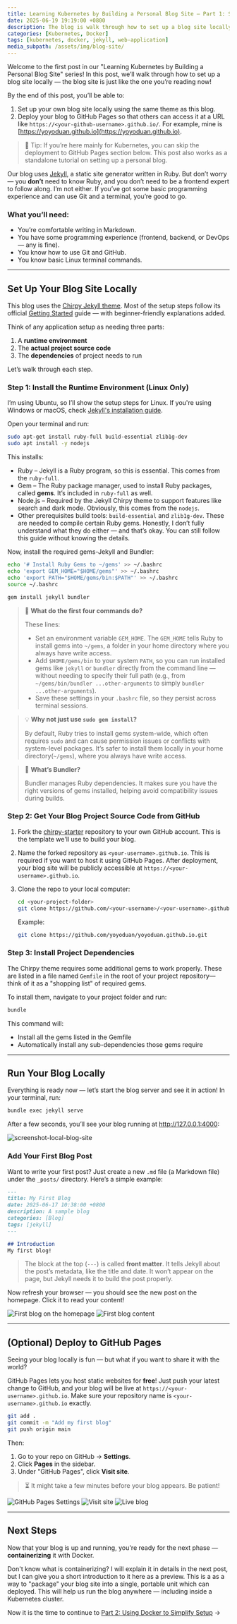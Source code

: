 ```yaml
---
title: Learning Kubernetes by Building a Personal Blog Site — Part 1: Set Up a Blog Site Locally
date: 2025-06-19 19:19:00 +0800
description: The blog is walk through how to set up a blog site locally.
categories: [Kubernetes, Docker]
tags: [kubernetes, docker, jekyll, web-application]
media_subpath: /assets/img/blog-site/
---
```



Welcome to the first post in our "Learning Kubernetes by Building a Personal Blog Site" series! In this post, we’ll walk through how to set up a blog site locally — the blog site is just like the one you’re reading now!

By the end of this post, you’ll be able to:
1. Set up your own blog site locally using the same theme as this blog.
2. Deploy your blog to GitHub Pages so that others can access it at a URL like `https://<your-github-username>.github.io/`. For example, mine is [https://yoyoduan.github.io](https://yoyoduan.github.io).

> 📌 Tip: If you’re here mainly for Kubernetes, you can skip the deployment to GitHub Pages section below. This post also works as a standalone tutorial on setting up a personal blog.

Our blog uses [Jekyll](https://jekyllrb.com/), a static site generator written in Ruby. But don’t worry — you **don’t** need to know Ruby, and you don’t need to be a frontend expert to follow along. I’m not either. If you’ve got some basic programming experience and can use Git and a terminal, you’re good to go.

### What you’ll need:

* You’re comfortable writing in Markdown.
* You have some programming experience (frontend, backend, or DevOps — any is fine).
* You know how to use Git and GitHub.
* You know basic Linux terminal commands.

---

## Set Up Your Blog Site Locally

This blog uses the [Chirpy Jekyll theme](https://github.com/cotes2020/jekyll-theme-chirpy/). Most of the setup steps follow its official [Getting Started](https://chirpy.cotes.page/posts/getting-started/) guide — with beginner-friendly explanations added.

Think of any application setup as needing three parts:
1. A **runtime environment**
2. The **actual project source code**
3. The **dependencies** of project needs to run

Let’s walk through each step.

### Step 1: Install the Runtime Environment (Linux Only)

I’m using Ubuntu, so I’ll show the setup steps for Linux. If you're using Windows or macOS, check [Jekyll's installation guide](https://jekyllrb.com/docs/installation/).

Open your terminal and run:
```bash
sudo apt-get install ruby-full build-essential zlib1g-dev
sudo apt install -y nodejs
```

This installs:
* Ruby – Jekyll is a Ruby program, so this is essential. This comes from the `ruby-full`.
* Gem –  The Ruby package manager, used to install Ruby packages, called **gems**. It’s included in `ruby-full` as well.
* Node.js – Required by the Jekyll Chirpy theme to support features like search and dark mode. Obviously, this comes from the `nodejs`.
* Other prerequisites build tools: `build-essential` and `zlib1g-dev`. These are needed to compile certain Ruby gems. Honestly, I don’t fully understand what they do either — and that’s okay. You can still follow this guide without knowing the details.

Now, install the required gems-Jekyll and Bundler:

```bash
echo '# Install Ruby Gems to ~/gems' >> ~/.bashrc
echo 'export GEM_HOME="$HOME/gems"' >> ~/.bashrc
echo 'export PATH="$HOME/gems/bin:$PATH"' >> ~/.bashrc
source ~/.bashrc

gem install jekyll bundler
```
> 📝 **What do the first four commands do?**
>
> These lines:
> - Set an environment variable `GEM_HOME`. The `GEM_HOME` tells Ruby to install gems into `~/gems`, a folder in your home directory where you always have write access.
> - Add `$HOME/gems/bin` to your system `PATH`, so you can run installed gems like `jekyll` or `bundler` directly from the command line — without needing to specify their full path (e.g., from `~/gems/bin/bundler ...other-arguments` to simply `bundler ...other-arguments`).
> - Save these settings in your `.bashrc` file, so they persist across terminal sessions.

> 💡 **Why not just use `sudo gem install`?**
>
> By default, Ruby tries to install gems system-wide, which often requires `sudo` and can cause permission issues or conflicts with system-level packages. It’s safer to install them locally in your home directory(`~/gems`), where you always have write access.

> 🔧 **What’s Bundler?**
>
> Bundler manages Ruby dependencies. It makes sure you have the right versions of gems installed, helping avoid compatibility issues during builds.

### Step 2: Get Your Blog Project Source Code from GitHub
1. Fork the [chirpy-starter](https://github.com/cotes2020/chirpy-starter) repository to your own GitHub account. This is the template we'll use to build your blog.
2. Name the forked repository as `<your-username>.github.io`. 
    This is required if you want to host it using GitHub Pages. After deployment, your blog site will be publicly accessible at `https://<your-username>.github.io`.
3. Clone the repo to your local computer:
    ```bash
    cd <your-project-folder>
    git clone https://github.com/<your-username>/<your-username>.github.io.git
    ```

    Example:
    ```bash
    git clone https://github.com/yoyoduan/yoyoduan.github.io.git
    ```

### Step 3: Install Project Dependencies
The Chirpy theme requires some additional gems to work properly. These are listed in a file named `Gemfile` in the root of your project repository— think of it as a "shopping list" of required gems.

To install them, navigate to your project folder and run:
```bash
bundle
```

This command will:
- Install all the gems listed in the Gemfile
- Automatically install any sub-dependencies those gems require

---

## Run Your Blog Locally
Everything is ready now — let’s start the blog server and see it in action! In your terminal, run:
```bash
bundle exec jekyll serve
```

After a few seconds, you’ll see your blog running at http://127.0.0.1:4000:

![screenshot-local-blog-site](screenshot-local-blog-site.png)

### Add Your First Blog Post
Want to write your first post? Just create a new `.md` file (a Markdown file) under the `_posts/` directory. Here’s a simple example:

```markdown
---
title: My First Blog
date: 2025-06-17 10:38:00 +0800
description: A sample blog
categories: [Blog]
tags: [jekyll]
---

## Introduction
My first blog!
```

> The block at the top (`---`) is called **front matter**. It tells Jekyll about the post’s metadata, like the title and date. It won’t appear on the page, but Jekyll needs it to build the post properly.

Now refresh your browser — you should see the new post on the homepage. Click it to read your content!

![First blog on the homepage](first-blog-on-the-home-page.png)
![First blog content](first-blog.png)

---

## (Optional) Deploy to GitHub Pages
Seeing your blog locally is fun — but what if you want to share it with the world?

GitHub Pages lets you host static websites for **free**! Just push your latest change to GitHub, and your blog will be live at `https://<your-username>.github.io`. Make sure your repository name is `<your-username>.github.io` exactly.

```bash
git add .
git commit -m "Add my first blog"
git push origin main
```

Then:

1. Go to your repo on GitHub → **Settings**.
2. Click **Pages** in the sidebar.
3. Under "GitHub Pages", click **Visit site**.

> ⏳ It might take a few minutes before your blog appears. Be patient!

![GitHub Pages Settings](github-pages.png)
![Visit site](github-pages2.png)
![Live blog](github-pages3.png)

---

## Next Steps

Now that your blog is up and running, you're ready for the next phase — **containerizing** it with Docker.

Don't know what is containerizing? I will explain it in details in the next post, but I can give you a short introduction to it here as a preview. This is a as a way to "package" your blog site into a single, portable unit which can deployed. This will help us run the blog anywhere — including inside a Kubernetes cluster.

Now it is the time to continue to [Part 2: Using Docker to Simplify Setup](#To-do) →
